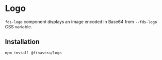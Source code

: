 # Logo

`fds-logo` component displays an image encoded in Base64 from `--fds-logo` CSS variable.

## Installation

```bash
npm install @finastra/logo
```
